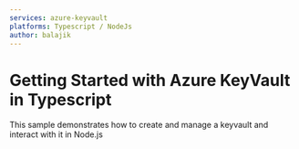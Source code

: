 ```yaml
---
services: azure-keyvault
platforms: Typescript / NodeJs
author: balajik
---
```


# Getting Started with Azure KeyVault in Typescript

This sample demonstrates how to create and manage a keyvault and interact with it in Node.js

